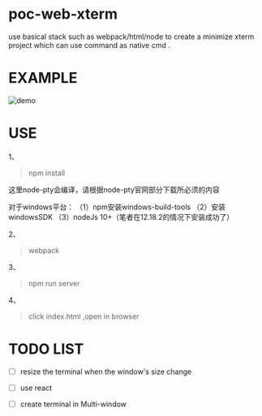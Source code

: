 # poc-web-xterm
use basical stack such as webpack/html/node to create a minimize xterm project which can use  command as native cmd .



# EXAMPLE

![demo](https://upload-images.jianshu.io/upload_images/5471980-4b1028e097383eb7.gif?imageMogr2/auto-orient/strip)


# USE

1、
> npm install 

这里node-pty会编译，请根据node-pty官网部分下载所必须的内容

对于windows平台：
（1）npm安装windows-build-tools
（2）安装windowsSDK
（3）nodeJs 10+（笔者在12.18.2的情况下安装成功了）

2、

> webpack

3、
> npm run server

4、
> click index.html ,open in browser

# TODO LIST

- [ ] resize the terminal when the window's size change
- [ ] use react 
- [ ] create terminal in Multi-window

